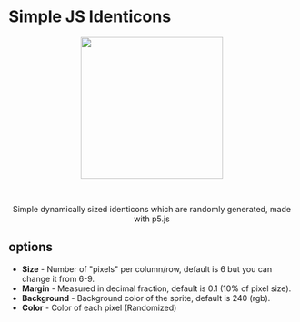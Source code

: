 # Simple JS Identicons
<p align="center">
  <img src="http://i.imgur.com/g2lWI8r.png" width="250"/>
</p>
<br>
<p align="center">Simple dynamically sized identicons which are randomly generated, made with p5.js</p>

## options
* **Size** - Number of "pixels" per column/row, default is 6 but you can change it from 6-9.
* **Margin** - Measured in decimal fraction, default is 0.1 (10% of pixel size).
* **Background** - Background color of the sprite, default is 240 (rgb).
* **Color** - Color of each pixel (Randomized)
